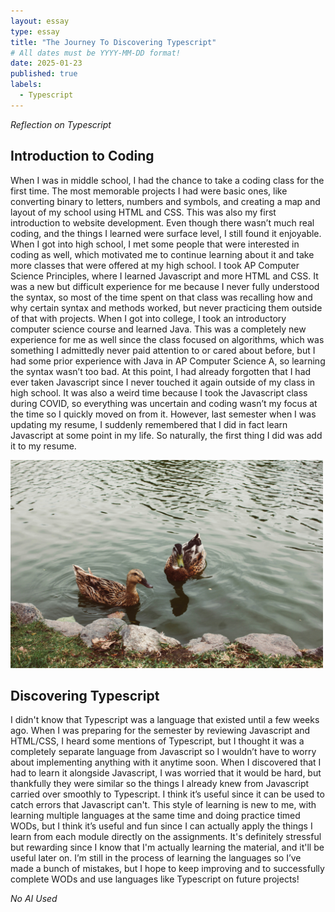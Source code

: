 ```yaml
---
layout: essay
type: essay
title: "The Journey To Discovering Typescript"
# All dates must be YYYY-MM-DD format!
date: 2025-01-23
published: true
labels:
  - Typescript
---
```




*Reflection on Typescript*


## Introduction to Coding

When I was in middle school, I had the chance to take a coding class for the first time. The most memorable projects I had were basic ones, like converting binary to letters, numbers and symbols, and creating a map and layout of my school using HTML and CSS. This was also my first introduction to website development. Even though there wasn’t much real coding, and the things I learned were surface level, I still found it enjoyable. When I got into high school, I met some people that were interested in coding as well, which motivated me to continue learning about it and take more classes that were offered at my high school. I took AP Computer Science Principles, where I learned Javascript and more HTML and CSS. It was a new but difficult experience for me because I never fully understood the syntax, so most of the time spent on that class was recalling how and why certain syntax and methods worked, but never practicing them outside of that with projects. When I got into college, I took an introductory computer science course and learned Java. This was a completely new experience for me as well since the class focused on algorithms, which was something I admittedly never paid attention to or cared about before, but I had some prior experience with Java in AP Computer Science A, so learning the syntax wasn’t too bad. At this point, I had already forgotten that I had ever taken Javascript since I never touched it again outside of my class in high school. It was also a weird time because I took the Javascript class during COVID, so everything was uncertain and coding wasn’t my focus at the time so I quickly moved on from it. However, last semester when I was updating my resume, I suddenly remembered that I did in fact learn Javascript at some point in my life. So naturally, the first thing I did was add it to my resume. 

<img width="500px" class="rounded float-start pe-4" src="../img/difficulty/javiera-argandona-aIN3UsyUw18-unsplash.jpg">

## Discovering Typescript

I didn't know that Typescript was a language that existed until a few weeks ago. When I was preparing for the semester by reviewing Javascript and HTML/CSS, I heard some mentions of Typescript, but I thought it was a completely separate language from Javascript so I wouldn’t have to worry about implementing anything with it anytime soon. When I discovered that I had to learn it alongside Javascript, I was worried that it would be hard, but thankfully they were similar so the things I already knew from Javascript carried over smoothly to Typescript. I think it’s useful since it can be used to catch errors that Javascript can't. This style of learning is new to me, with learning multiple languages at the same time and doing practice timed WODs, but I think it’s useful and fun since I can actually apply the things I learn from each module directly on the assignments. It's definitely stressful but rewarding since I know that I'm actually learning the material, and it'll be useful later on. I’m still in the process of learning the languages so I’ve made a bunch of mistakes, but I hope to keep improving and to successfully complete WODs and use languages like Typescript on future projects! 

*No AI Used*
